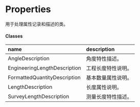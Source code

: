 # Properties

用于处理属性记录和描述的类。

#### Classes

| name | description |
| :--- | :--- |
| AngleDescription | 角度特性描述。 |
| EngineeringLengthDescription | 工程长度特性说明。 |
| FormattedQuantityDescription | 基本数量属性说明。 |
| LengthDescription | 长度属性说明。 |
| SurveyLengthDescription | 测量长度特性描述。 |



